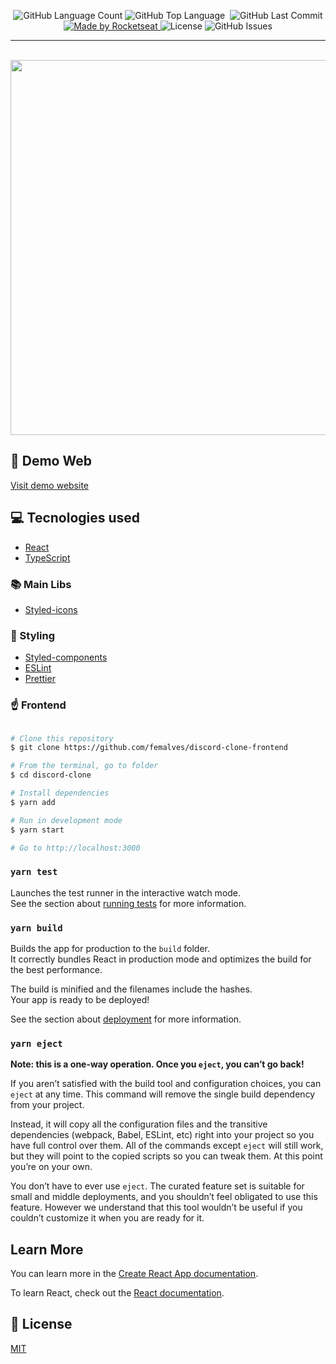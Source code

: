 <p align="center">

  <img alt="GitHub Language Count" src="https://img.shields.io/github/languages/count/femalves/discord-clone-frontend?style=flat-square" />
  <img alt="GitHub Top Language" src="https://img.shields.io/github/languages/top/femalves/discord-clone-frontend?style=flat-square" />
  <img alt="" src="https://img.shields.io/github/repo-size/femalves/discord-clone-frontend?style=flat-square" />

  <img alt="GitHub Last Commit" src="https://img.shields.io/github/last-commit/femalves/discord-clone-frontend?style=flat-square" />

  <a href="https://rocketseat.com.br">
    <img alt="Made by Rocketseat" src="https://img.shields.io/badge/made%20by-Rocketseat-blueviolet?style=flat-square">
  </a>
  <img alt="License" src="https://img.shields.io/badge/license-MIT-blueviolet?style=flat-square">
  <img alt="GitHub Issues" src="https://img.shields.io/github/issues/femalves/discord-clone-frontend?style=flat-square" />
</p>

___
<br>

<img src="https://user-images.githubusercontent.com/9547354/89563302-9ed3eb00-d7f1-11ea-8a76-50d67ed20d6e.gif" width="900" height="600" />

## :japanese_ogre: Demo Web

[Visit demo website](https://5f2c387b002a820008cc71a2--zealous-heisenberg-ab22ab.netlify.app/)

## :computer: Tecnologies used

- [React](https://pt-br.reactjs.org/)
- [TypeScript](https://www.typescriptlang.org/)

### :books: Main Libs

- [Styled-icons](https://styled-icons.js.org/)

### :nail_care: Styling

- [Styled-components](https://styled-components.com/)
- [ESLint](https://eslint.org/)
- [Prettier](https://prettier.io/)


### :point_up: Frontend

```bash

# Clone this repository
$ git clone https://github.com/femalves/discord-clone-frontend

# From the terminal, go to folder
$ cd discord-clone

# Install dependencies
$ yarn add

# Run in development mode
$ yarn start

# Go to http://localhost:3000

```

### `yarn test`

Launches the test runner in the interactive watch mode.<br />
See the section about [running tests](https://facebook.github.io/create-react-app/docs/running-tests) for more information.

### `yarn build`

Builds the app for production to the `build` folder.<br />
It correctly bundles React in production mode and optimizes the build for the best performance.

The build is minified and the filenames include the hashes.<br />
Your app is ready to be deployed!

See the section about [deployment](https://facebook.github.io/create-react-app/docs/deployment) for more information.

### `yarn eject`

**Note: this is a one-way operation. Once you `eject`, you can’t go back!**

If you aren’t satisfied with the build tool and configuration choices, you can `eject` at any time. This command will remove the single build dependency from your project.

Instead, it will copy all the configuration files and the transitive dependencies (webpack, Babel, ESLint, etc) right into your project so you have full control over them. All of the commands except `eject` will still work, but they will point to the copied scripts so you can tweak them. At this point you’re on your own.

You don’t have to ever use `eject`. The curated feature set is suitable for small and middle deployments, and you shouldn’t feel obligated to use this feature. However we understand that this tool wouldn’t be useful if you couldn’t customize it when you are ready for it.

## Learn More

You can learn more in the [Create React App documentation](https://facebook.github.io/create-react-app/docs/getting-started).

To learn React, check out the [React documentation](https://reactjs.org/).

## :memo: License

[MIT](LICENSE)


